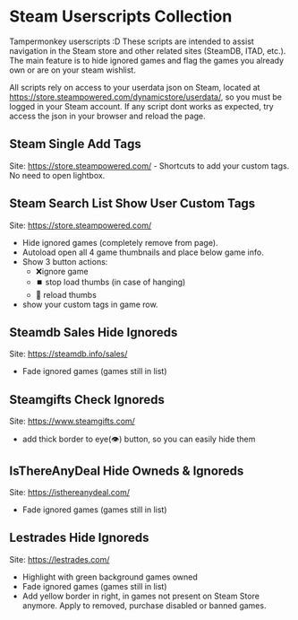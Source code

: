 # Steam Userscripts Collection
Tampermonkey userscripts :D
These scripts are intended to assist navigation in the Steam store and other related sites (SteamDB, ITAD, etc.). The main feature is to hide ignored games and flag the games you already own or are on your steam wishlist.

All scripts rely on access to your userdata json on Steam, located at https://store.steampowered.com/dynamicstore/userdata/, so you must be logged in your Steam account. If any script dont works as expected, try access the json in your browser and reload the page.


## Steam Single Add Tags
Site: https://store.steampowered.com/
*-* Shortcuts to add your custom tags. No need to open lightbox.

## Steam Search List Show User Custom Tags
Site: https://store.steampowered.com/
* Hide ignored games (completely remove from page).
* Autoload open all 4 game thumbnails and place below game info.
* Show 3 button actions:
  * ❌ignore game
  * ⏹️ stop load thumbs (in case of hanging)
  * 🔄 reload thumbs
* show your custom tags in game row.

## Steamdb Sales Hide Ignoreds
Site: https://steamdb.info/sales/
* Fade ignored games (games still in list)

## Steamgifts Check Ignoreds
Site: https://www.steamgifts.com/
* add thick border to eye(👁) button, so you can easily hide them

## IsThereAnyDeal Hide Owneds & Ignoreds
Site: https://isthereanydeal.com/
* Fade ignored games (games still in list)

## Lestrades Hide Ignoreds
Site: https://lestrades.com/
* Highlight with green background games owned
* Fade ignored games (games still in list)
* Add yellow border in right, in games not present on Steam Store anymore. Apply to removed, purchase disabled or banned games.

